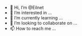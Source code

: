 - 👋 Hi, I’m @Eilnet
- 👀 I’m interested in ...
- 🌱 I’m currently learning ...
- 💞️ I’m looking to collaborate on ...
- 📫 How to reach me ...

<!---
Eilnet/Eilnet is a ✨ special ✨ repository because its `README.md` (this file) appears on your GitHub profile.
You can click the Preview link to take a look at your changes.
--->
